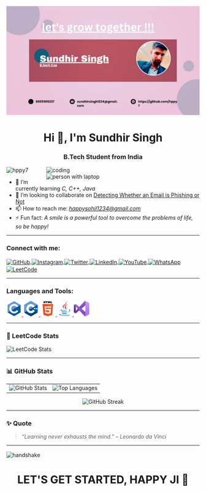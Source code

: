 ![Logo](https://github.com/hppy7/hppy7/blob/main/WhatsApp%20Image%202025-02-02%20at%2022.33.01_b0216ee6.jpg?raw=true)
<h1 align="center">Hi 👋, I'm Sundhir Singh</h1>
<h3 align="center">B.Tech Student from India</h3>

<img align="right" alt="coding" width="400" src="https://i.pinimg.com/originals/19/b2/8c/19b28c8372aaec65623f7ee7332e74be.gif">

<!-- Add person with laptop image here -->
<img align="right" alt="person with laptop" width="400" src="https://image.shutterstock.com/image-vector/young-developer-working-laptop-programming-code-260nw-1820245732.jpg">

<p align="left"> 
  <img src="https://komarev.com/ghpvc/?username=hppy7&label=Profile%20views&color=0e75b6&style=flat" alt="hppy7" /> 
</p>

- 🌱 I’m currently learning *C, C++, Java*
- 👯 I’m looking to collaborate on [Detecting Whether an Email is Phishing or Not](https://github.com/hppy7/hppy-7.git)
- 📫 How to reach me: *happysohil1234@gmail.com*
- ⚡ Fun fact: *A smile is a powerful tool to overcome the problems of life, so be happy!*

---

<h3 align="left">Connect with me:</h3>
<p align="left">
  <a href="https://github.com/hppy7" target="blank">
    <img align="center" src="https://raw.githubusercontent.com/rahuldkjain/github-profile-readme-generator/master/src/images/icons/Social/github.svg" alt="GitHub" height="30" width="40" />
  </a>
  <a href="https://instagram.com/happy_tha_kur1" target="blank">
    <img align="center" src="https://raw.githubusercontent.com/rahuldkjain/github-profile-readme-generator/master/src/images/icons/Social/instagram.svg" alt="Instagram" height="30" width="40" />
  </a>
  <a href="https://twitter.com/" target="blank">
    <img align="center" src="https://img.shields.io/twitter/follow/?logo=twitter&style=for-the-badge" alt="Twitter" />
  </a>
  <a href="https://www.linkedin.com/in/sundhirsingh/" target="blank">
    <img align="center" src="https://raw.githubusercontent.com/rahuldkjain/github-profile-readme-generator/master/src/images/icons/Social/linkedin.svg" alt="LinkedIn" height="30" width="40" />
  </a>
  <a href="https://youtube.com/@nothing.12357" target="blank">
    <img align="center" src="https://raw.githubusercontent.com/rahuldkjain/github-profile-readme-generator/master/src/images/icons/Social/youtube.svg" alt="YouTube" height="30" width="40" />
  </a>
  <a href="https://wa.me/6005905237" target="blank">
    <img align="center" src="https://img.shields.io/badge/WhatsApp-6005905237-green?style=for-the-badge&logo=whatsapp" alt="WhatsApp" height="30" width="120" />
  </a>
  <a href="https://leetcode.com/u/Sundhir01/" target="blank">
    <img align="center" src="https://img.shields.io/badge/LeetCode--green?style=for-the-badge&logo=leetcode" alt="LeetCode" height="30" width="120" />
  </a>
</p>

---

<h3 align="left">Languages and Tools:</h3>
<p align="left"> 
  <a href="https://www.cprogramming.com/" target="_blank" rel="noreferrer"> 
    <img src="https://raw.githubusercontent.com/devicons/devicon/master/icons/c/c-original.svg" alt="C" width="40" height="40"/> 
  </a> 
  <a href="https://www.w3schools.com/cpp/" target="_blank" rel="noreferrer"> 
    <img src="https://raw.githubusercontent.com/devicons/devicon/master/icons/cplusplus/cplusplus-original.svg" alt="C++" width="40" height="40"/> 
  </a> 
  <a href="https://www.w3.org/html/" target="_blank" rel="noreferrer"> 
    <img src="https://raw.githubusercontent.com/devicons/devicon/master/icons/html5/html5-original-wordmark.svg" alt="HTML5" width="40" height="40"/> 
  </a> 
  <a href="https://www.java.com" target="_blank" rel="noreferrer"> 
    <img src="https://raw.githubusercontent.com/devicons/devicon/master/icons/java/java-original.svg" alt="Java" width="40" height="40"/> 
  </a> 
  <a href="https://code.visualstudio.com/" target="_blank" rel="noreferrer"> 
    <img src="https://raw.githubusercontent.com/devicons/devicon/master/icons/visualstudio/visualstudio-original.svg" alt="VS Code" width="40" height="40"/> 
  </a>
</p>

---

### 🧠 LeetCode Stats

<p align="left">
  <img src="https://leetcard.jacoblin.cool/Sundhir01?ext=activity" alt="LeetCode Stats" />
</p>

---

### 📊 GitHub Stats

<table>
  <tr>
    <td>
      <img src="https://github-readme-stats.vercel.app/api?username=hppy7&show_icons=true&locale=en&theme=radical" alt="GitHub Stats" />
    </td>
    <td>
      <img src="https://github-readme-stats.vercel.app/api/top-langs?username=hppy7&show_icons=true&locale=en&layout=compact&theme=radical" alt="Top Languages" />
    </td>
  </tr>
</table>

<p align="center">
  <img src="https://github-readme-streak-stats.herokuapp.com/?user=hppy7&theme=radical&fire=DD2727&ring=DD2727" alt="GitHub Streak" />
</p>

---

### ✨ Quote
> *“Learning never exhausts the mind.” – Leonardo da Vinci*

---

<img align="center" alt="handshake" width="100%" height="300" src="https://static.vecteezy.com/system/resources/thumbnails/035/096/897/small_2x/hand-shake-silhouette-2-vector.jpg">

<h1 align="center">LET'S GET STARTED, HAPPY JI 👋</h1>

